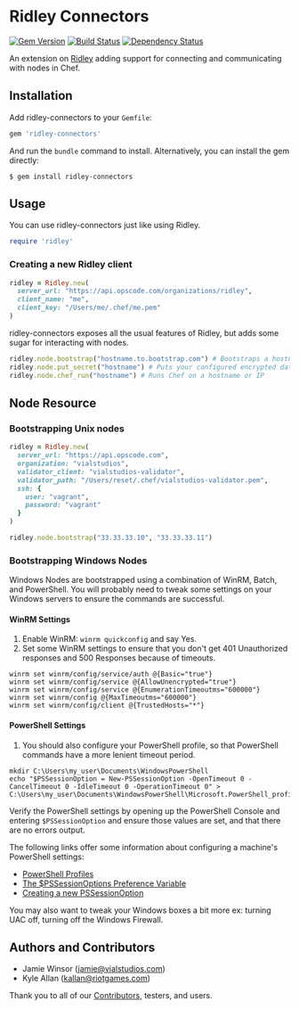 # Ridley Connectors
[![Gem Version](https://badge.fury.io/rb/ridley-connectors.png)](http://badge.fury.io/rb/ridley-connectors)
[![Build Status](https://secure.travis-ci.org/RiotGames/ridley-connectors.png?branch=master)](http://travis-ci.org/RiotGames/ridley-connectors)
[![Dependency Status](https://gemnasium.com/RiotGames/ridley-connectors.png?travis)](https://gemnasium.com/RiotGames/ridley-connectors)

An extension on [Ridley](https://github.com/RiotGames/ridley) adding support for connecting and communicating with nodes in Chef.

Installation
------------
Add ridley-connectors to your `Gemfile`:

```ruby
gem 'ridley-connectors'
```

And run the `bundle` command to install. Alternatively, you can install the gem directly:

    $ gem install ridley-connectors

Usage
-----
You can use ridley-connectors just like using Ridley.

```ruby
require 'ridley'
```

### Creating a new Ridley client

```ruby
ridley = Ridley.new(
  server_url: "https://api.opscode.com/organizations/ridley",
  client_name: "me",
  client_key: "/Users/me/.chef/me.pem"
)
```

ridley-connectors exposes all the usual features of Ridley, but adds some sugar for interacting with nodes.

```ruby
ridley.node.bootstrap("hostname.to.bootstrap.com") # Bootstraps a hostname or IP
ridley.node.put_secret("hostname") # Puts your configured encrypted data bag secret onto a hostname or IP
ridley.node.chef_run("hostname") # Runs Chef on a hostname or IP

```
Node Resource
-------------

### Bootstrapping Unix nodes

```ruby
ridley = Ridley.new(
  server_url: "https://api.opscode.com",
  organization: "vialstudios",
  validator_client: "vialstudios-validator",
  validator_path: "/Users/reset/.chef/vialstudios-validator.pem",
  ssh: {
    user: "vagrant",
    password: "vagrant"
  }
)

ridley.node.bootstrap("33.33.33.10", "33.33.33.11")
```

### Bootstrapping Windows Nodes

Windows Nodes are bootstrapped using a combination of WinRM, Batch, and PowerShell. You will probably need to tweak some settings on your Windows servers to ensure the commands are successful.

#### WinRM Settings

1. Enable WinRM: `winrm quickconfig` and say Yes.
2. Set some WinRM settings to ensure that you don't get 401 Unauthorized responses and 500 Responses because of timeouts.

```
winrm set winrm/config/service/auth @{Basic="true"}
winrm set winrm/config/service @{AllowUnencrypted="true"}
winrm set winrm/config/service @{EnumerationTimeoutms="600000"}
winrm set winrm/config @{MaxTimeoutms="600000"}
winrm set winrm/config/client @{TrustedHosts="*"}
```

#### PowerShell Settings

1. You should also configure your PowerShell profile, so that PowerShell commands have a more lenient timeout period.

```
mkdir C:\Users\my_user\Documents\WindowsPowerShell
echo "$PSSessionOption = New-PSSessionOption -OpenTimeout 0 -CancelTimeout 0 -IdleTimeout 0 -OperationTimeout 0" > C:\Users\my_user\Documents\WindowsPowerShell\Microsoft.PowerShell_profile.ps1
```

Verify the PowerShell settings by opening up the PowerShell Console and entering `$PSSessionOption` and ensure those values are set, and that there are no errors output.

The following links offer some information about configuring a machine's PowerShell settings:
- [PowerShell Profiles](http://technet.microsoft.com/en-us/library/ee692764.aspx)
- [The $PSSessionOptions Preference Variable](http://technet.microsoft.com/library/hh847796.aspx)
- [Creating a new PSSessionOption](http://technet.microsoft.com/en-us/library/hh849703.aspx)

You may also want to tweak your Windows boxes a bit more ex: turning UAC off, turning off the Windows Firewall.

Authors and Contributors
------------------------
- Jamie Winsor (<jamie@vialstudios.com>)
- Kyle Allan (<kallan@riotgames.com>)

Thank you to all of our [Contributors](https://github.com/RiotGames/ridley-connectors/graphs/contributors), testers, and users.
